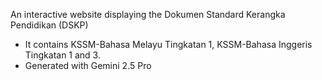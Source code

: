An interactive website displaying the Dokumen Standard Kerangka Pendidikan (DSKP)
+ It contains KSSM-Bahasa Melayu Tingkatan 1, KSSM-Bahasa Inggeris Tingkatan 1 and 3.
+ Generated with Gemini 2.5 Pro
